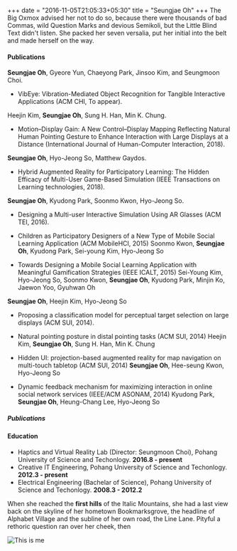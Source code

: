 +++ 
date = "2016-11-05T21:05:33+05:30" 
title = "Seungjae Oh" 
+++
The Big Oxmox advised her not to do so, because there were thousands of bad Commas, wild Question Marks and devious Semikoli, but the Little Blind Text didn't listen. She packed her seven versalia, put her initial into the belt and made herself on the way.
#### Publications
**Seungjae Oh**, Gyeore Yun, Chaeyong Park, Jinsoo Kim, and Seungmoon Choi.

* VibEye: Vibration-Mediated Object Recognition for Tangible Interactive Applications (ACM CHI, To appear). 

Heejin Kim, **Seungjae Oh**, Sung H. Han, Min K. Chung. 

* Motion–Display Gain: A New Control–Display Mapping Reflecting Natural Human Pointing Gesture to Enhance Interaction with Large Displays at a Distance (International Journal of Human-Computer Interaction, 2018). 

**Seungjae Oh**, Hyo-Jeong So, Matthew Gaydos.

* Hybrid Augmented Reality for Participatory Learning: The Hidden Efficacy of Multi-User Game-Based Simulation (IEEE Transactions on Learning technologies, 2018). 

**Seungjae Oh**, Kyudong Park, Soonmo Kwon, Hyo-Jeong So.

* Designing a Multi-user Interactive Simulation Using AR Glasses (ACM TEI, 2016). 


* Children as Participatory Designers of a New Type of Mobile Social Learning Application (ACM MobileHCI, 2015)
Soonmo Kwon, **Seungjae Oh**, Kyudong Park, Sei-young Kim, Hyo-Jeong So

* Towards Designing a Mobile Social Learning Application with Meaningful Gamification Strategies (IEEE ICALT, 2015)
Sei-Young Kim, Hyo-Jeong So, Soonmo Kwon, **Seungjae Oh**, Kyudong Park, Minjin Ko, Jaewon Yoo, Gyuhwan Oh

**Seungjae Oh**, Heejin Kim, Hyo-Jeong So
* Proposing a classification model for perceptual target selection on large displays (ACM SUI, 2014).


* Natural pointing posture in distal pointing tasks (ACM SUI, 2014)
Heejin Kim, **Seungjae Oh**, Sung H. Han, Min K. Chung

* Hidden UI: projection-based augmented reality for map navigation on multi-touch tabletop (ACM SUI, 2014)
**Seungjae Oh**, Hee-seung Kwon, Hyo-Jeong So

* Dynamic feedback mechanism for maximizing interaction in online social network services (IEEE/ACM ASONAM, 2014)
Kyudong Park, **Seungjae Oh**, Heung-Chang Lee, Hyo-Jeong So

##### Publications

#### Education

* Haptics and Virtual Reality Lab (Director: Seungmoon Choi), Pohang University of Science and Techonlogy. **2016.8 - present**
* Creative IT Engineering, Pohang University of Science and Techonlogy. **2012.3 - present**
* Electrical Engineering (Bachelar of Science), Pohang University of Science and Techonlogy. **2008.3 - 2012.2**

When she reached the **first hills** of the Italic Mountains, she had a last view back on the skyline of her hometown Bookmarksgrove, the headline of Alphabet Village and the subline of her own road, the Line Lane. Pityful a rethoric question ran over her cheek, then

![This is me][1]

[1]: /img/seungjae.jpg
